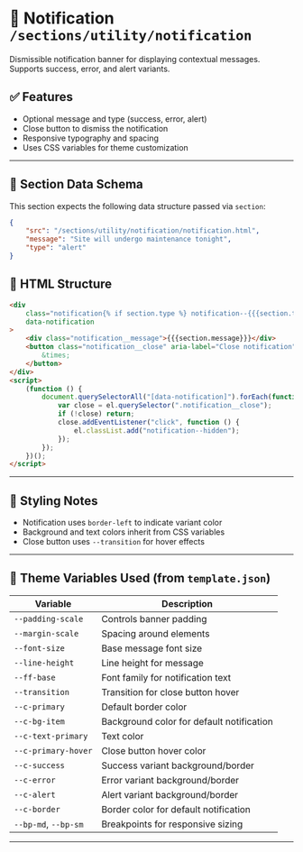 # 📂 Notification `/sections/utility/notification`

Dismissible notification banner for displaying contextual messages. Supports success, error, and alert variants.

## ✅ Features

-   Optional message and type (success, error, alert)
-   Close button to dismiss the notification
-   Responsive typography and spacing
-   Uses CSS variables for theme customization

---

## 🧾 Section Data Schema

This section expects the following data structure passed via `section`:

```json
{
	"src": "/sections/utility/notification/notification.html",
	"message": "Site will undergo maintenance tonight",
	"type": "alert"
}
```

## 🧱 HTML Structure

```html
<div
	class="notification{% if section.type %} notification--{{{section.type}}}{% endif %}"
	data-notification
>
	<div class="notification__message">{{{section.message}}}</div>
	<button class="notification__close" aria-label="Close notification">
		&times;
	</button>
</div>
<script>
	(function () {
		document.querySelectorAll("[data-notification]").forEach(function (el) {
			var close = el.querySelector(".notification__close");
			if (!close) return;
			close.addEventListener("click", function () {
				el.classList.add("notification--hidden");
			});
		});
	})();
</script>
```

---

## 🎨 Styling Notes

-   Notification uses `border-left` to indicate variant color
-   Background and text colors inherit from CSS variables
-   Close button uses `--transition` for hover effects

---

## 🧩 Theme Variables Used (from `template.json`)

| Variable             | Description                               |
| -------------------- | ----------------------------------------- |
| `--padding-scale`    | Controls banner padding                   |
| `--margin-scale`     | Spacing around elements                   |
| `--font-size`        | Base message font size                    |
| `--line-height`      | Line height for message                   |
| `--ff-base`          | Font family for notification text         |
| `--transition`       | Transition for close button hover         |
| `--c-primary`        | Default border color                      |
| `--c-bg-item`        | Background color for default notification |
| `--c-text-primary`   | Text color                                |
| `--c-primary-hover`  | Close button hover color                  |
| `--c-success`        | Success variant background/border         |
| `--c-error`          | Error variant background/border           |
| `--c-alert`          | Alert variant background/border           |
| `--c-border`         | Border color for default notification     |
| `--bp-md`, `--bp-sm` | Breakpoints for responsive sizing         |

---
